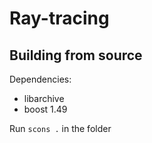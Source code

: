 Ray-tracing
===========

Building from source
--------------------

Dependencies:
- libarchive
- boost 1.49

Run `scons .` in the folder
